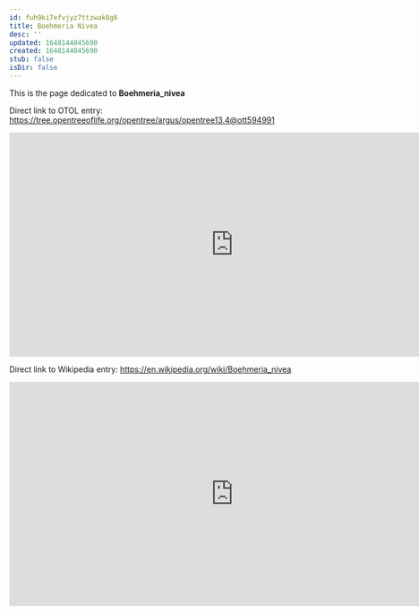 ```yaml
---
id: fuh9ki7efvjyz7ttzwak8g6
title: Boehmeria Nivea
desc: ''
updated: 1648144045690
created: 1648144045690
stub: false
isDir: false
---
```

This is the page dedicated to **Boehmeria_nivea**


Direct link to OTOL entry: https://tree.opentreeoflife.org/opentree/argus/opentree13.4@ott594991



<html>
    <body>
    <iframe src="https://tree.opentreeoflife.org/opentree/argus/opentree13.4@ott594991"
    width="800" height="400" frameborder="0" allowfullscreen> </iframe>
    </body>
</html>
    


Direct link to Wikipedia entry: https://en.wikipedia.org/wiki/Boehmeria_nivea



<html>
    <body>
    <iframe src="https://en.wikipedia.org/wiki/Boehmeria_nivea"
    width="800" height="400" frameborder="0" allowfullscreen> </iframe>
    </body>
</html>
    
